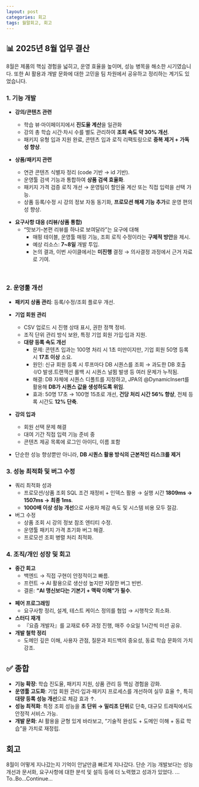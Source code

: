 ```yaml
---
layout: post
categories: 회고
tags: 월말회고, 회고
---
```


## 📊 2025년 8월 업무 결산
8월은 제품의 핵심 경험을 넓히고, 운영 효율을 높이며, 성능 병목을 해소한 시기였습니다.
또한 AI 활용과 개발 문화에 대한 고민을 팀 차원에서 공유하고 정리하는 계기도 있었습니다.

### 1. 기능 개발
* **강의/콘텐츠 관련**
  * 학습 뷰·마이페이지에서 **진도율 계산**을 일관화
  * 강의 총 학습 시간·차시 수를 별도 관리하여 **조회 속도 약 30% 개선**.
  - 패키지 유형 입과 지원 완료, 콘텐츠 입과 로직 리팩토링으로 **중복 제거 + 가독성 향상**.

* **상품/패키지 관련**
  * 연관 콘텐츠 식별자 정리 (code 기반 → id 기반).
  - 운영툴 검색 기능과 통합하여 **상품 검색 효율화**.
  - 패키지 가격 검증 로직 개선 → 운영팀이 할인율 계산 또는 직접 입력을 선택 가능.
  - 상품 등록/수정 시 강의 정보 자동 동기화, **프로모션 해제 기능 추가**로 운영 편의성 향상.

- **요구사항 대응 (리뷰/상품 통합)**
  * “맛보기–본편 리뷰를 하나로 보여달라”는 요구에 대해
    * 매핑 테이블, 운영툴 매핑 기능, 조회 로직 수정이라는 **구체적 방안**을 제시.
    * 예상 리소스: **7~8일** 개발 투입.
    * 논의 결과, 이번 사이클에서는 **미진행** 결정 → 의사결정 과정에서 근거 자료로 기여.

⠀
### 2. 운영툴 개선
* **패키지 상품 관리**: 등록/수정/조회 플로우 개선.
* **기업 회원 관리**
  * CSV 업로드 시 진행 상태 표시, 권한 정책 정비.
  - 조직 단위 관리 방식 보완, 특정 기업 회원 가입·입과 지원.
  - **대량 등록 속도 개선**
    * 문제: 콘텐츠 입과는 100명 처리 시 1초 미만이지만, 기업 회원 50명 등록 시 **17초 이상** 소요.
    * 원인: 신규 회원 등록 시 루프마다 DB 시퀀스를 조회 → 과도한 DB 호출·I/O 발생.트랜잭션 롤백 시 시퀀스 널뜀 발생 등 여러 문제가 누적됨.
    * 해결: DB 자체에 시퀀스 디폴트를 지정하고, JPA의 @DynamicInsert를 활용해 **DB가 시퀀스 값을 생성하도록 위임**.
    * 효과: 50명 17초 → 100명 15초로 개선, **건당 처리 시간 56% 향상**, 전체 등록 시간도 **12% 단축**.

* **강의 입과**
  * 회원 선택 문제 해결
  * 대여 기간 직접 입력 기능 준비 중
  * 콘텐츠 제공 목록에 로그인 아이디, 이름 포함
* 단순한 성능 향상뿐만 아니라, **DB 시퀀스 활용 방식의 근본적인 리스크를 제거**

### 3. 성능 최적화 및 버그 수정
- 쿼리 최적화 성과
  - 프로모션/상품 조회 SQL 조건 재정비 + 인덱스 활용 → 실행 시간 **1809ms → 1507ms → 최종 1ms**.
  - **1000배 이상 성능 개선**으로 사용자 체감 속도 및 시스템 비용 모두 절감.
- 버그 수정 
  * 상품 조회 시 강의 정보 참조 엔티티 수정.
  - 운영툴 패키지 가격 초기화 버그 해결.
  - 프로모션 조회 병렬 처리 최적화.


### 4. 조직/개인 성장 및 회고
* **중간 회고**
  * 백엔드 → 직접 구현이 안정적이고 빠름.
  - 프런트 → AI 활용으로 생산성 높지만 자잘한 버그 빈번.
  - 결론: **“AI 맹신보다는 기본기 + 맥락 이해”가 필수**.
- **페어 프로그래밍**
  * 요구사항 정리, 설계, 테스트 케이스 정의를 협업 → 시행착오 최소화.
- **스터디 재개**
  * 『요즘 개발자』를 교재로 6주 과정 진행, 매주 수요일 1시간씩 미션 공유.
- **개발 철학 정리**
  * 도메인 깊은 이해, 사용자 관점, 질문과 피드백의 중요성, 동료 학습 문화의 가치 강조.

## ✅ 종합 
- **기능 확장**: 학습 진도율, 패키지 지원, 상품 관리 등 핵심 경험을 강화.
- **운영툴 고도화**: 기업 회원 관리·입과·패키지 프로세스를 개선하여 실무 효율 ↑, 특히 **대량 등록 성능 개선**으로 체감 효과 ↑.
- **성능 최적화**: 특정 조회 성능을 **초 단위 → 밀리초 단위**로 단축, 대규모 트래픽에서도 안정적 서비스 가능.
- **개발 문화**: AI 활용을 균형 있게 바라보고, “기술적 완성도 + 도메인 이해 + 동료 학습”을 가치로 재정립.

## 회고 

8월이 어떻게 지나갔는지 기억이 안날만큼 빠르게 지나갔다. 단순 기능 개발보다는 성능 개선과 문서화, 요구사항에 대한 분석 및 설득 등에 더 노력했고 성과가 있었다. 
... To..Bo...Continue... 
